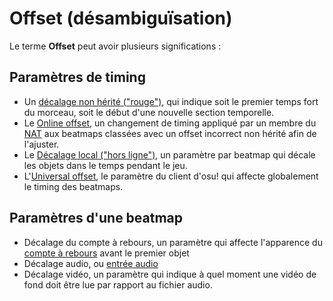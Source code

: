 # Offset (désambiguïsation)

Le terme **Offset** peut avoir plusieurs significations :

## Paramètres de timing

- Un [décalage non hérité ("rouge")](/wiki/Beatmapping/Offset), qui indique soit le premier temps fort du morceau, soit le début d'une nouvelle section temporelle.
- Le [Online offset](/wiki/Beatmap/Online_offset), un changement de timing appliqué par un membre du [NAT](/wiki/People/The_Team/Nomination_Assessment_Team) aux beatmaps classées avec un offset incorrect non hérité afin de l'ajuster.
- Le [Décalage local ("hors ligne")](/wiki/Glossary/Local_song_offset), un paramètre par beatmap qui décale les objets dans le temps pendant le jeu.
- L'[Universal offset](/wiki/Client/Options/Universal_offset), le paramètre du client d'osu! qui affecte globalement le timing des beatmaps.

## Paramètres d'une beatmap

- Décalage du compte à rebours, un paramètre qui affecte l'apparence du [compte à rebours](/wiki/Beatmapping/Countdown) avant le premier objet
- Décalage audio, ou [entrée audio](/wiki/Glossary/Lead-in)
- Décalage vidéo, un paramètre qui indique à quel moment une vidéo de fond doit être lue par rapport au fichier audio.
